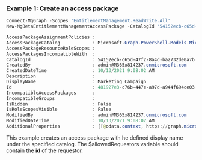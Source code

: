 ### Example 1: Create an access package

```powershell
Connect-MgGraph -Scopes 'EntitlementManagement.ReadWrite.All'
New-MgBetaEntitlementManagementAccessPackage -CatalogId '54152ecb-c65d-47f2-8a4d-ba2732de0a7b'  -DisplayName 'Marketing Campaign' | Format-list

AccessPackageAssignmentPolicies :
AccessPackageCatalog            : Microsoft.Graph.PowerShell.Models.MicrosoftGraphAccessPackageCatalog
AccessPackageResourceRoleScopes :
AccessPackagesIncompatibleWith  :
CatalogId                       : 54152ecb-c65d-47f2-8a4d-ba2732de0a7b
CreatedBy                       : admin@M365x814237.onmicrosoft.com
CreatedDateTime                 : 10/13/2021 9:08:02 AM
Description                     :
DisplayName                     : Marketing Campaign
Id                              : 481927e3-c76b-447e-a97d-a944f694ce03
IncompatibleAccessPackages      :
IncompatibleGroups              :
IsHidden                        : False
IsRoleScopesVisible             : False
ModifiedBy                      : admin@M365x814237.onmicrosoft.com
ModifiedDateTime                : 10/13/2021 9:08:02 AM
AdditionalProperties            : {[@odata.context, https://graph.microsoft.com/beta/$metadata#identityGovernance/entitlementManagement/accessPackages/$entity]}
```

This example creates an access package with he defined display name under the specified catalog. The $allowedRequestors variable should contain the **id** of the requestor.
